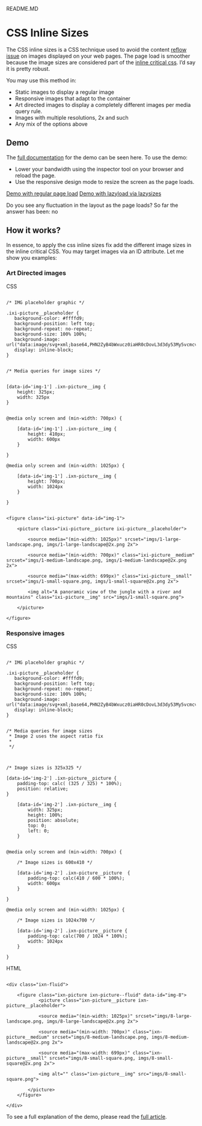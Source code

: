 README.MD

# CSS Inline Sizes

The CSS inline sizes is a CSS technique used to avoid the content [reflow issue](https://www.google.com/search?q=content+reflow+issue) on images displayed on your web pages. The page load is smoother because the image sizes are considered part of the [inline critical css](https://www.google.com/search?q=inline+critical+css). I’d say it is pretty robust. 

You may use this method in: 

- Static images to display a regular image
- Responsive images that adapt to the container
- Art directed images to display a completely different images per media query rule.  
- Images with multiple resolutions, 2x and such
- Any mix of the options above

## Demo

The [full documentation](https://pages.github.com/) for the demo can be seen here. To use the demo: 

- Lower your bandwidth using the inspector tool on your browser and reload the page. 
- Use the responsive design mode to resize the screen as the page loads. 

[Demo with regular page load](https://pages.github.com/)
[Demo with lazyload via lazysizes](https://pages.github.com/)

Do you see any fluctuation in the layout as the page loads? So far the answer has been: no

## How it works? 

In essence, to apply the css inline sizes fix add the different image sizes in the inline critical CSS. You may target images via an ID attribute.  Let me show you examples:

### Art Directed images

CSS

```

/* IMG placeholder graphic */

.ixi-picture__placeholder {   
   background-color: #ffffd9; 
   background-position: left top;
   background-repeat: no-repeat; 
   background-size: 100% 100%;
   background-image: url("data:image/svg+xml;base64,PHN2ZyB4bWxucz0iaHR0cDovL3d3dy53My5vcmcvMjAwMC9zdmciIHZpZXdCb3g9IjAgMCAxNjMuMzkgMjM4LjI1Ij48ZGVmcz48c3R5bGU+LmF7ZmlsbDojZmZmO308L3N0eWxlPjwvZGVmcz48cGF0aCBjbGFzcz0iYSIgZD0iTTE1OSwyMzguMjUsMCwwSDguNjdMMTYzLjM5LDIzOC4yNVoiLz48L3N2Zz4=");
   display: inline-block;
}


/* Media queries for image sizes */


[data-id='img-1'] .ixn-picture__img {
	height: 325px;
	width: 325px 
}


@media only screen and (min-width: 700px) {

	[data-id='img-1'] .ixn-picture__img {
		height: 410px;
		width: 600px 
	}

}

@media only screen and (min-width: 1025px) {

	[data-id='img-1'] .ixn-picture__img {
		height: 700px;
		width: 1024px 
	}

}

```

```

<figure class="ixi-picture" data-id="img-1">
			   	
   	<picture class="ixi-picture__picture ixi-picture__placeholder">

		<source media="(min-width: 1025px)" srcset="imgs/1-large-landscape.png, imgs/1-large-landscape@2x.png 2x">
		
		<source media="(min-width: 700px)" class="ixi-picture__medium" srcset="imgs/1-medium-landscape.png, imgs/1-medium-landscape@2x.png 2x">
		
		<source media="(max-width: 699px)" class="ixi-picture__small" srcset="imgs/1-small-square.png, imgs/1-small-square@2x.png 2x">
		
		<img alt="A panoramic view of the jungle with a river and mountains" class="ixi-picture__img" src="imgs/1-small-square.png">

   	</picture>

</figure>

```

### Responsive images

CSS
```

/* IMG placeholder graphic */

.ixi-picture__placeholder {   
   background-color: #ffffd9; 
   background-position: left top;
   background-repeat: no-repeat; 
   background-size: 100% 100%;
   background-image: url("data:image/svg+xml;base64,PHN2ZyB4bWxucz0iaHR0cDovL3d3dy53My5vcmcvMjAwMC9zdmciIHZpZXdCb3g9IjAgMCAxNjMuMzkgMjM4LjI1Ij48ZGVmcz48c3R5bGU+LmF7ZmlsbDojZmZmO308L3N0eWxlPjwvZGVmcz48cGF0aCBjbGFzcz0iYSIgZD0iTTE1OSwyMzguMjUsMCwwSDguNjdMMTYzLjM5LDIzOC4yNVoiLz48L3N2Zz4=");
   display: inline-block;
}


/* Media queries for image sizes 
 * Image 2 uses the aspect ratio fix
 * 
 */



/* Image sizes is 325x325 */

[data-id='img-2'] .ixn-picture__picture {
	padding-top: calc( (325 / 325) * 100%);
	position: relative;
}

	[data-id='img-2'] .ixn-picture__img {
		width: 325px;
		height: 100%;
		position: absolute;
		top: 0;
		left: 0;
	}


@media only screen and (min-width: 700px) {

	/* Image sizes is 600x410 */

	[data-id='img-2'] .ixn-picture__picture  {
		padding-top: calc(410 / 600 * 100%);
		width: 600px 
	}

}

@media only screen and (min-width: 1025px) {

	/* Image sizes is 1024x700 */

	[data-id='img-2'] .ixn-picture__picture {
		padding-top: calc(700 / 1024 * 100%);
		width: 1024px 
	}

}

```

HTML
```

<div class="ixn-fluid">

	<figure class="ixn-picture ixn-picture--fluid" data-id="img-8">
			<picture class="ixn-picture__picture ixn-picture__placeholder">
			
			<source media="(min-width: 1025px)" srcset="imgs/8-large-landscape.png, imgs/8-large-landscape@2x.png 2x">
			
			<source media="(min-width: 700px)" class="ixn-picture__medium" srcset="imgs/8-medium-landscape.png, imgs/8-medium-landscape@2x.png 2x">
			
			<source media="(max-width: 699px)" class="ixn-picture__small" srcset="imgs/8-small-square.png, imgs/8-small-square@2x.png 2x">
			
			<img alt="" class="ixn-picture__img" src="imgs/8-small-square.png">

		</picture>
	</figure>

</div>

```

To see a full explanation of the demo, please read the [full article](https://pages.github.com/). 


